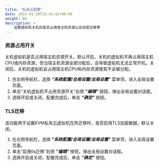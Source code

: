 ```yaml
---
title: "私有云配置"
date: 2022-01-20T19:41:42+08:00
weight: 60
description: >
    设置虚拟机关机后是否占用宿主机资源以及加密迁移等
---
```


### 资源占用开关

关机虚拟机是否占用宿主机资源开关。默认开启，关机的虚拟机不再占用宿主机CPU或内存资源，但当宿主机资源全部分配后，会导致虚拟机无法正常开机。关闭后，关机的虚拟机会占用宿主机CPU和内存资源使其不会被分配。

1. 在左侧导航栏，选择 **_"系统配置/全局设置/全局设置"_** 菜单项，进入全局设置页面。
2. 单击“关机虚拟机不占用资源开关”右侧 **_"编辑"_** 按钮，弹出全局设置对话框。
3. 选择开启或关闭，配置完成后，单击 **_"确定"_** 按钮。

### TLS迁移

该功能用于设置KVM私有云虚拟机在热迁移时，是否启用TLS加密数据，默认关闭。

1. 在左侧导航栏，选择 **_"系统配置/全局设置/全局设置"_** 菜单项，进入全局设置页面。
2. 单击“启用tls迁移”右侧 **_"编辑"_** 按钮，弹出全局设置对话框。
3. 选择开启或关闭，配置完成后，单击 **_"确定"_** 按钮。
